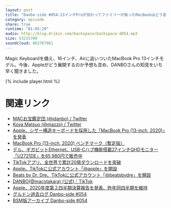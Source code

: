 ```yaml
---
layout: post
title: "Danbo-side #054:13インチProが加わってファミリーが揃ったMacBookはどう選ぶ？"
category: episode
share: true
runtime: "01:05:29"
audio: http://blog.drikin.com/backspace/backspace-d054.mp3
size: 53215709
soundcloud: 802767061
---
```


Magic Keyboardを備え、16インチ、Airに追いついたMacBook Pro 13インチモデル。今後、Appleがどう展開するのか予想も含め、DANBOさんの知見をいち早く聞きました。

{% include player.html %}

# 関連リンク
* [MACお宝鑑定団 (@idanbo) / Twitter](https://twitter.com/idanbo)
* [Koya Matsuo (@mazzo) / Twitter](https://twitter.com/mazzo)
* [Apple、シザー構造キーボードを採用した「MacBook Pro (13-inch, 2020)」を発表](http://www.macotakara.jp/blog/macintosh/entry-39732.html)
* [MacBook Pro (13-inch, 2020) ベンチマーク（暫定版）](http://www.macotakara.jp/blog/macintosh/entry-39745.html)
* [デル、ギガビットEthernet、USB-Cハブ機能搭載27インチQHDモニター「U2721DE」を65,980円で販売中](http://www.macotakara.jp/blog/sale/entry-39726.html)
* [TikTokアプリ、全世界で累計20億ダウンロードを突破](http://www.macotakara.jp/blog/news/entry-39720.html)
* [Apple、TikTokに公式アカウント「@apple」を開設](http://www.macotakara.jp/blog/apple/entry-39702.html)
* [Beats by Dr. Dre、TikTokに公式アカウント「@beatsbydre」を開設](http://www.macotakara.jp/blog/Beats/entry-39703.html)
* [DANBO(@macotakara) (公式)｜TikTok](https://www.tiktok.com/@macotakara)
* [Apple、2020年度第２四半期決算報告を発表、昨年同四半期を維持](http://www.macotakara.jp/blog/apple/entry-39721.html)
* [グルドン過去ログ Danbo-side #054](https://rbtnn.github.io/mstdn-picker/?instance=mstdn.guru&since_id=104110940345100376&max_id=104111209174203044)
* [BSM版アーカイブ Danbo-side #054](https://note.com/backspacefm/n/n5a8c1b06c740)
